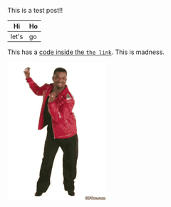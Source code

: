 This is a test post!!

| Hi    | Ho  |
| ----- | --- |
| let's | go  |

This has a [code inside the `the link`](#woot). This is madness.

![be happy](./tenor.gif)

